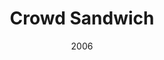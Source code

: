 ---
title: Crowd Sandwich
_img: crowd-sandwich.jpg
size: 13 x 13 inches, Framed
medium: Ink on 140-pound Watercolor Paper
date: 2006
_render: false
---